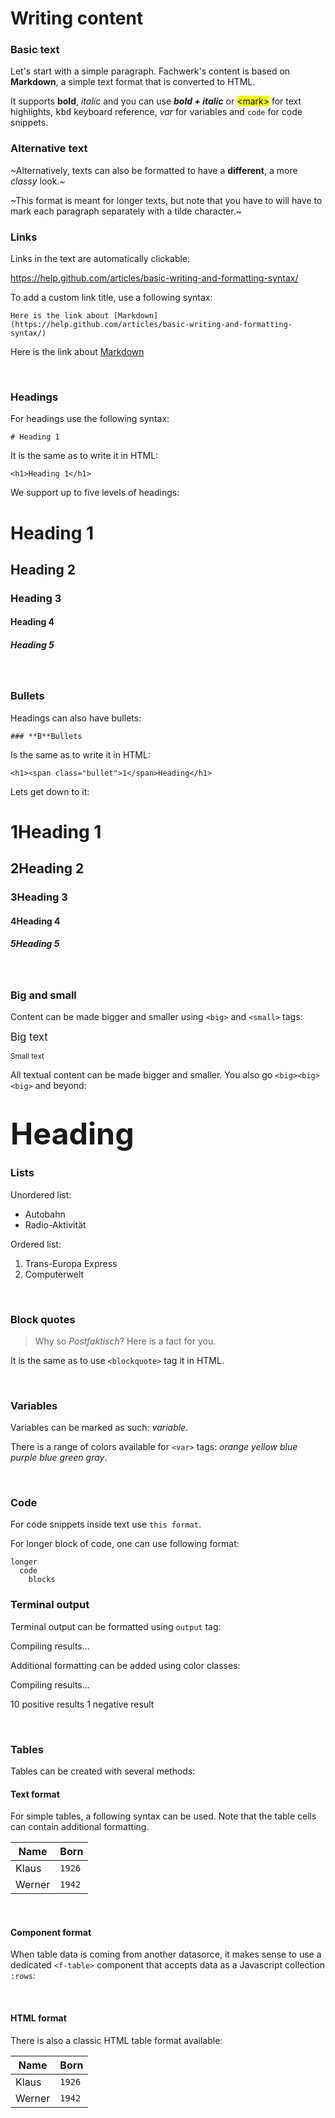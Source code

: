 # Writing content

### Basic text

Let's start with a simple paragraph. Fachwerk's content is based on **Markdown**, a simple text format that is converted to HTML.

It supports **bold**, *italic* and you can use ***bold + italic*** or <mark>\<mark></mark> for text highlights, <kbd>kbd</kbd> keyboard reference, <var>var</var> for variables and `code` for code snippets.

### Alternative text

~Alternatively, texts can also be formatted to have a **different**, a more *classy* look.~

~This format is meant for longer texts, but note that you have to will have to mark each paragraph separately with a tilde character.~

### Links

Links in the text are automatically clickable:

https://help.github.com/articles/basic-writing-and-formatting-syntax/ 

To add a custom link title, use a following syntax:

```
Here is the link about [Markdown](https://help.github.com/articles/basic-writing-and-formatting-syntax/)
```

Here is the link about [Markdown](https://help.github.com/articles/basic-writing-and-formatting-syntax/)

<br>

### Headings

For headings use the following syntax:

```
# Heading 1
```

It is the same as to write it in HTML:

```
<h1>Heading 1</h1>
```

We support up to five levels of headings:

# Heading 1
## Heading 2
### Heading 3
#### Heading 4
##### Heading 5

<br>

### Bullets

Headings can also have bullets:

```
### **B**Bullets
```

Is the same as to write it in HTML:

```
<h1><span class="bullet">1</span>Heading</h1>
```

Lets get down to it:

# **1**Heading 1
## **2**Heading 2
### **3**Heading 3
#### **4**Heading 4
##### **5**Heading 5

<br>

### Big and small

Content can be made bigger and smaller using `<big>` and `<small>` tags:

<big>Big text</big>

<small>Small text</small>

All textual content can be made bigger and smaller. You also go `<big><big><big>` and beyond:

# <big><big><big>Heading</big></big></big>

### Lists

Unordered list:

  * Autobahn
  * Radio-Aktivität

Ordered list:

  1. Trans-Europa Express
  2. Computerwelt

<br>

### Block quotes

> Why so *Postfaktisch*? Here is a fact for you.

It is the same as to use `<blockquote>` tag it in HTML.

<br>

### Variables

Variables can be marked as such: <var>variable</var>.

There is a range of colors available for `<var>` tags: <var class="orange">orange</var> <var class="yellow">yellow</var> <var class="blue">blue</var> <var class="purple">purple</var> <var class="blue">blue</var> <var class="green">green</var> <var class="gray">gray</var>.

<br>

### Code

For code snippets inside text use `this format`.

For longer block of code, one can use following format:

```
longer
  code
    blocks
```

### Terminal output

Terminal output can be formatted using `output` tag:

<output>Compiling results...</output>

Additional formatting can be added using color classes:

<output>
	<span class="gray">Compiling results...</span>
  
  <span class="green-bg"> 10 positive results </span>
  <span class="red-bg"> 1 negative result </span>
  
</output>

<br>

### Tables

Tables can be created with several methods:
  
#### Text format

For simple tables, a following syntax can be used. Note that the table cells can contain additional formatting.

Name        | Born
----------- | -----------
Klaus       | `1926`
Werner      | `1942`  

<br>
  
#### Component format

When table data is coming from another datasorce, it makes sense to use a dedicated `<f-table>` component that accepts data as a Javascript collection `:rows`:

<f-table :rows="[
  { name: 'Klaus', born: '`1926`' },
  { name: 'Werner', born: '`1942`' }
]"/>

<br>
  
#### HTML format

There is also a classic HTML table format available:
<table>
  <thead>
    <th>Name</th>
    <th>Born</th>
  </thead>
  <tbody>
    <tr>
      <td>Klaus</td>
      <td><code>1926</code></td>
    </tr>
    <tr>
      <td>Werner</td>
      <td><code>1942</code></td>
    </tr>
  </tbody>
</table>

